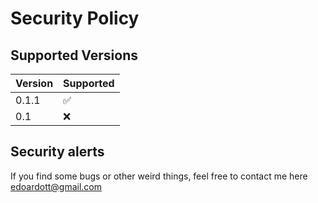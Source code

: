# Security Policy

## Supported Versions

| Version | Supported          |
| ------- | ------------------ |
|  0.1.1  | :white_check_mark: |
|  0.1  | :x:                |

## Security alerts

If you find some bugs or other weird things, feel free to contact me here edoardott@gmail.com
